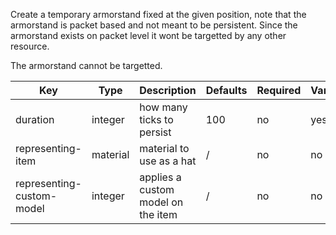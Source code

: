 Create a temporary armorstand fixed at the given position, note that the armorstand is packet based and not meant to be persistent. Since the armorstand exists on packet level it wont be targetted by any other resource.

The armorstand cannot be targetted.

| Key | Type | Description | Defaults | Required | Variable |
|-|-|-|-|-|-|
| duration | integer | how many ticks to persist | 100 | no | yes |
| representing-item | material | material to use as a hat | / | no | no |
| representing-custom-model | integer | applies a custom model on the item | / | no | no |
